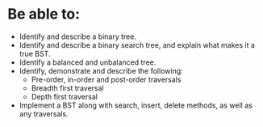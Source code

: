 # Be able to:
- Identify and describe a binary tree.
- Identify and describe a binary search tree, and explain what makes it a true BST.
- Identify a balanced and unbalanced tree.
- Identify, demonstrate and describe the following:
    - Pre-order, in-order and post-order traversals
    - Breadth first traversal
    - Depth first traversal
- Implement a BST along with search, insert, delete methods, as well as any traversals.
